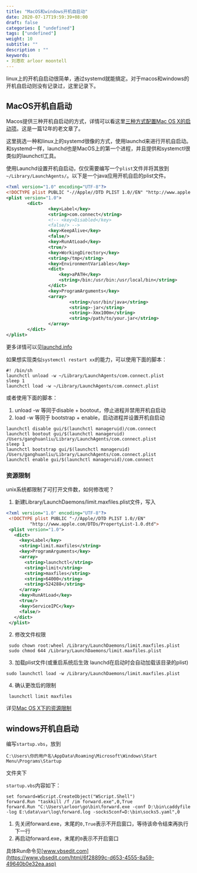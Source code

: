 ```yaml
---
title: "MacOS和windows开机自启动"
date: 2020-07-17T19:59:39+08:00
draft: false
categories: [ "undefined"]
tags: ["undefined"]
weight: 10
subtitle: ""
description : ""
keywords:
- 刘港欢 arloor moontell
---
```


linux上的开机自启动很简单，通过systemd就能搞定。对于macos和windows的开机自启动则没有记录过，这里记录下。
<!--more-->

## MacOS开机自启动

Macos提供三种开机自启动的方式，详情可以看这里[三种方式配置Mac OS X的启动项](https://blog.csdn.net/abby_sheen/article/details/7817198)。这是一篇12年的老文章了。

这里挑选一种和linux上的systemd很像的方式，使用launchd来进行开机自启动。和systemd一样，launchd也是MacOS上的第一个进程，并且提供和systemctl很类似的launchctl工具。

使用Launchd设置开机自启动，仅仅需要编写一个`plist`文件并将其放到`~/Library/LaunchAgents/`。以下是一个java应用开机自启的plist文件。

```xml
<?xml version="1.0" encoding="UTF-8"?>
<!DOCTYPE plist PUBLIC "-//Apple//DTD PLIST 1.0//EN" "http://www.apple.com/DTDs/PropertyList-1.0.dtd">
<plist version="1.0">
        <dict>
                <key>Label</key>
                <string>com.connect</string>
                <!-- <key>Disabled</key>          
                <false/> -->
                <key>KeepAlive</key>
                <false/>
                <key>RunAtLoad</key>
                <true/>
                <key>WorkingDirectory</key>
                <string>/tmp</string>
                <key>EnvironmentVariables</key>
                <dict>
	                <key>aPATH</key>
	                <string>/bin:/usr/bin:/usr/local/bin</string>
                </dict>
                <key>ProgramArguments</key>
                <array>
                        <string>/usr/bin/java</string>
                        <string>-jar</string>
                        <string>-Xmx100m</string>
                        <string>/path/to/your.jar</string>
                </array>
        </dict>
</plist>
```

更多详情可以见[launchd.info](https://www.launchd.info/)

如果想实现类似`systemctl restart xx`的能力，可以使用下面的脚本：

```
#! /bin/sh
launchctl unload -w ~/Library/LaunchAgents/com.connect.plist
sleep 1
launchctl load -w ~/Library/LaunchAgents/com.connect.plist
```

或者使用下面的脚本：
1. unload -w 等同于disable + bootout，停止进程并禁用开机自启动
2. load -w 等同于 bootstrap + enable，启动进程并设置开机自启动

```shell
launchctl disable gui/$(launchctl manageruid)/com.connect
launchctl bootout gui/$(launchctl manageruid) /Users/ganghuanliu/Library/LaunchAgents/com.connect.plist
sleep 1
launchctl bootstrap gui/$(launchctl manageruid) /Users/ganghuanliu/Library/LaunchAgents/com.connect.plist
launchctl enable gui/$(launchctl manageruid)/com.connect
```

### 资源限制

unix系统都限制了可打开文件数，如何修改呢？

1. 新建Library/LaunchDaemons/limit.maxfiles.plist文件，写入

```xml
<?xml version="1.0" encoding="UTF-8"?>  
 <!DOCTYPE plist PUBLIC "-//Apple//DTD PLIST 1.0//EN"  
         "http://www.apple.com/DTDs/PropertyList-1.0.dtd">
 <plist version="1.0">  
   <dict>
     <key>Label</key>
     <string>limit.maxfiles</string>
     <key>ProgramArguments</key>
     <array>
       <string>launchctl</string>
       <string>limit</string>
       <string>maxfiles</string>
       <string>64000</string>
       <string>524288</string>
     </array>
     <key>RunAtLoad</key>
     <true/>
     <key>ServiceIPC</key>
     <false/>
   </dict>
 </plist>
```

2. 修改文件权限

```shell
 sudo chown root:wheel /Library/LaunchDaemons/limit.maxfiles.plist
 sudo chmod 644 /Library/LaunchDaemons/limit.maxfiles.plist
```

3. 加载plist文件(或重启系统后生效 launchd在启动时会自动加载该目录的plist)

```shell
sudo launchctl load -w /Library/LaunchDaemons/limit.maxfiles.plist
```

4. 确认更改后的限制

```shell
 launchctl limit maxfiles
```

详见[Mac OS X下的资源限制](https://zidongwudaijun.com/2017/02/max-osx-ulimit/)

## windows开机自启动

编写`startup.vbs`，放到

```
C:\Users\你的用户名\AppData\Roaming\Microsoft\Windows\Start Menu\Programs\Startup
```

文件夹下

`startup.vbs`内容如下：

```
set forward=WScript.CreateObject("WScript.Shell")
forward.Run "taskkill /f /im forward.exe",0,True
forward.Run "C:\Users\arloor\go\bin\forward.exe -conf D:\bin\caddyfile -log E:\data\var\log\forward.log -socks5conf=D:\bin\socks5.yaml",0
```

1. 先关闭forward.exe，末尾的`0,True`表示不开启窗口，等待该命令结束再执行下一行
2. 再启动forward.exe，末尾的`0`表示不开启窗口

具体Run命令见[www.vbsedit.com](https://www.vbsedit.com/html/6f28899c-d653-4555-8a59-49640b0e32ea.asp)